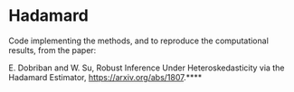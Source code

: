 # Hadamard

Code implementing the methods, and to reproduce the computational results, from the paper:

E. Dobriban and W. Su, Robust Inference Under Heteroskedasticity via the Hadamard Estimator, https://arxiv.org/abs/1807.****
